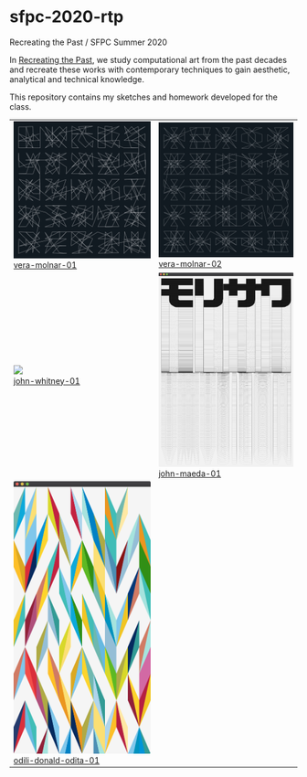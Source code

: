 # sfpc-2020-rtp

Recreating the Past / SFPC Summer 2020

In [Recreating the Past](https://sfpc.io/recreatingthepast-spring2020/), we study computational art from the past decades and recreate these works with contemporary techniques to gain aesthetic, analytical and technical knowledge.

This repository contains my sketches and homework developed for the class.

<table cellpadding="0" cellspacing="20" border="0">
  <tr>
    <td>
      <a href="vera-molnar-01">
        <img src="vera-molnar-01/docs/demo.gif" width="512" /><br />
        vera-molnar-01
      </a>
    </td>
    <td>
      <a href="vera-molnar-02">
        <img src="vera-molnar-02/docs/demo.gif" width="512" /><br />
        vera-molnar-02
      </a>
    </td>
  </tr>
  <tr>
    <td>
      <a href="john-whitney-01">
        <img src="john-whitney-01/docs/john-whitney-01.gif" width="512" /><br />
        john-whitney-01
      </a>
    </td>
    <td>
      <a href="john-maeda-01">
        <img src="john-maeda-01/docs/john-maeda-01.png" width="512" /><br />
        john-maeda-01
      </a>
    </td>
  </tr>
  <tr>
    <td>
      <a href="odili-donald-odita-01">
        <img src="odili-donald-odita-01/docs/odili-donald-odita-01.png" width="512" /><br />
        odili-donald-odita-01
      </a>
    </td>
    <td>&nbsp;</td>
  </tr>
</table>
